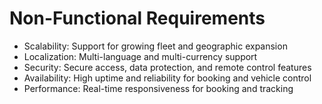 # Non-Functional Requirements

- Scalability: Support for growing fleet and geographic expansion
- Localization: Multi-language and multi-currency support
- Security: Secure access, data protection, and remote control features
- Availability: High uptime and reliability for booking and vehicle control
- Performance: Real-time responsiveness for booking and tracking
